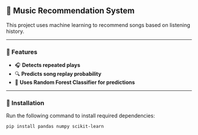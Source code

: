 ## 🎵 Music Recommendation System  

This project uses machine learning to recommend songs based on listening history.  

---

### 🚀 Features  
- 🎧 **Detects repeated plays**  
- 🔍 **Predicts song replay probability**  
- 🌲 **Uses Random Forest Classifier for predictions**  

---

### 🔧 Installation  
Run the following command to install required dependencies:  
```bash
pip install pandas numpy scikit-learn
